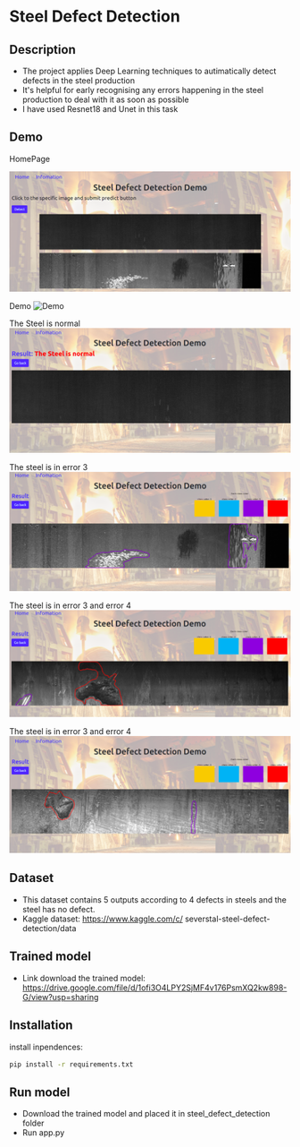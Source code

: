 
# Steel Defect Detection

## Description
- The project applies Deep Learning techniques to autimatically detect defects in the steel production
- It's helpful for early recognising any errors happening in the steel production to deal with it as soon as possible
- I have used Resnet18 and Unet in this task

## Demo
HomePage

![HomePage](https://raw.githubusercontent.com/truongminhphung/Steel_defect_detection/master/demo/homePage.png)

Demo
![Demo](https://raw.githubusercontent.com/truongminhphung/Steel_defect_detection/master/demo/demo.gif)

The Steel is normal
![Normal](https://raw.githubusercontent.com/truongminhphung/Steel_defect_detection/master/demo/normal.png)

The steel is in error 3
![Error](https://raw.githubusercontent.com/truongminhphung/Steel_defect_detection/master/demo/error3.png)

The steel is in error 3 and error 4 
![Error](https://raw.githubusercontent.com/truongminhphung/Steel_defect_detection/master/demo/error_4.png)

The steel is in error 3 and error 4
![Error](https://raw.githubusercontent.com/truongminhphung/Steel_defect_detection/master/demo/error4_1.png)

## Dataset
- This dataset contains 5 outputs according to 4 defects in steels and the steel has no defect.
- Kaggle dataset: https://www.kaggle.com/c/
severstal-steel-defect-detection/data

## Trained model
- Link download the trained model: https://drive.google.com/file/d/1ofi3O4LPY2SjMF4v176PsmXQ2kw898-G/view?usp=sharing

## Installation
install inpendences:
```bash
pip install -r requirements.txt
```

## Run model
- Download the trained model and placed it in steel_defect_detection folder
- Run app.py
